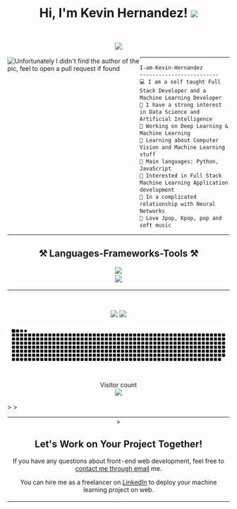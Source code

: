 <h1 align="center">
Hi, I'm Kevin Hernandez!
  <img src="https://media.giphy.com/media/hvRJCLFzcasrR4ia7z/giphy.gif" width="30"></h1>
<br/>

<!-- Typing SVG by DenverCoder1 - https://github.com/DenverCoder1/readme-typing-svg -->
<p align="center">
  <a href="https://github.com/DenverCoder1/readme-typing-svg"><img src="https://readme-typing-svg.herokuapp.com?lines=Computer+Science+Student;Full+Stack+Web+Developer;Freelancer;DS%20|%20AI%20|%20ML%20Enthusiastic;Always%20learning%20new%20things&center=true&width=380&height=45"></a>
</p>

<img align="left" src="https://media.giphy.com/media/QvpqTCiEcwtvx6wwJK/giphy.gif" alt="Unfortunately I didn't find the author of the pic, feel to open a pull request if found" width="300" />
<hr>

```
I-am-Kevin-Hernandez
-------------------------
💻 I am a self taught Full Stack Developer and a Machine Learning Developer
📝 I have a strong interest in Data Science and Artificial Intelligence
🔭 Working on Deep Learning & Machine Learning
🌱 Learning about Computer Vision and Machine Learning stuff
🌟 Main languages: Python, JavaScript
🚩 Interested in Full Stack Machine Learning Application development
💖 In a complicated relationship with Neural Networks
🎵 Love Jpop, Kpop, pop and soft music
```

<hr/>


<h2 align="center">⚒️ Languages-Frameworks-Tools ⚒️</h2>

<div align="center">
  <img src="https://skillicons.dev/icons?i=nodejs,github,c,javascript,typescript,express,mongodb,java" /><br>
  <img src="https://skillicons.dev/icons?i=react,bootstrap,mui,mysql,flask,html,css,vscode,figma,git" />
</div>

<hr/>

<br/>

<p align="center">
    <img style="height:10rem;" src="https://github-readme-stats.vercel.app/api?username=KevinHernandezP&bg_color=30,e96443,904e95&title_color=fff&text_color=fff&show_icons=true&theme=radical" />
    <img style="height:10rem;" src="https://github-readme-streak-stats.herokuapp.com/?user=KevinHernandezP&theme=radical&show_icons=true&border=e4e2e2" />
</p>

<div align="center">
    <picture align="center">
      <source media="(prefers-color-scheme: dark)" srcset="https://raw.githubusercontent.com/Niefee/niefee/master/assets/github-contribution-grid-snake.svg">
      <source media="(prefers-color-scheme: light)" srcset="https://raw.githubusercontent.com/Niefee/niefee/master/assets/github-contribution-grid-snake.svg">
      <img alt="github contribution grid snake animation" src="https://raw.githubusercontent.com/Niefee/niefee/master/assets/github-contribution-grid-snake.svg">
    </picture>
</div>


<p align="center"> 
  <div align="center">Visitor count</div>
  <div align="center">
    <img src="https://profile-counter.glitch.me/KevinHernandezP/count.svg"/>
  </div> 
</p>

<!-- Tools and Platforms -->

<table style="border: none" align="center">>
  <tr align="center">>
  <td width="50%" valign="top" align="center">>

## Let's Work on Your Project Together!

If you have any questions about front-end web development, feel free to <a href="KevinMusicmc@gmail.com">contact me through email</a> me.

You can hire me as a freelancer on <a href="https://www.linkedin.com/in/KevinHernandezP/">LinkedIn</a> to deploy your machine learning project on web.

  </td>
